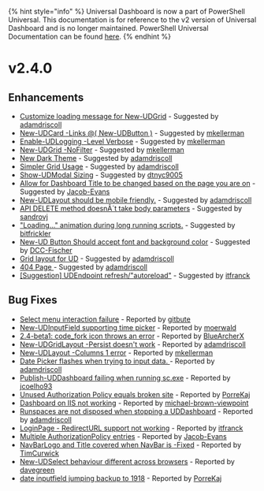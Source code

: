 ﻿{% hint style="info" %}
Universal Dashboard is now a part of PowerShell Universal. This documentation is for reference to the v2 version of Universal Dashboard and is no longer maintained. PowerShell Universal Documentation can be found [here](https://docs.ironmansoftware.com).
{% endhint %}


# v2.4.0

## Enhancements

* [Customize loading message for New-UDGrid](https://github.com/ironmansoftware/universal-dashboard/issues/773) - Suggested by [adamdriscoll](https://github.com/adamdriscoll)
* [New-UDCard -Links @\( New-UDButton \)](https://github.com/ironmansoftware/universal-dashboard/issues/759) - Suggested by [mkellerman](https://github.com/mkellerman)
* [Enable-UDLogging -Level Verbose](https://github.com/ironmansoftware/universal-dashboard/issues/758) - Suggested by [mkellerman](https://github.com/mkellerman)
* [New-UDGrid -NoFilter](https://github.com/ironmansoftware/universal-dashboard/issues/742) - Suggested by [mkellerman](https://github.com/mkellerman)
* [New Dark Theme](https://github.com/ironmansoftware/universal-dashboard/issues/730) - Suggested by [adamdriscoll](https://github.com/adamdriscoll)
* [Simpler Grid Usage](https://github.com/ironmansoftware/universal-dashboard/issues/727) - Suggested by [adamdriscoll](https://github.com/adamdriscoll)
* [Show-UDModal Sizing](https://github.com/ironmansoftware/universal-dashboard/issues/720) - Suggested by [dtnyc9005](https://github.com/dtnyc9005)
* [Allow for Dashboard Title to be changed based on the page you are on](https://github.com/ironmansoftware/universal-dashboard/issues/716) - Suggested by [Jacob-Evans](https://github.com/Jacob-Evans)
* [New-UDLayout should be mobile friendly.](https://github.com/ironmansoftware/universal-dashboard/issues/687) - Suggested by [adamdriscoll](https://github.com/adamdriscoll)
* [API DELETE method doesnÂ´t take body parameters](https://github.com/ironmansoftware/universal-dashboard/issues/686) - Suggested by [sandrovj](https://github.com/sandrovj)
* ["Loading..." animation during long running scripts.](https://github.com/ironmansoftware/universal-dashboard/issues/685) - Suggested by [bitfrickler](https://github.com/bitfrickler)
* [New-UD Button Should accept font and background color](https://github.com/ironmansoftware/universal-dashboard/issues/669) - Suggested by [DCC-Fischer](https://github.com/DCC-Fischer)
* [Grid layout for UD](https://github.com/ironmansoftware/universal-dashboard/issues/622) - Suggested by [adamdriscoll](https://github.com/adamdriscoll)
* [404 Page ](https://github.com/ironmansoftware/universal-dashboard/issues/561) - Suggested by [adamdriscoll](https://github.com/adamdriscoll)
* [\[Suggestion\] UDEndpoint refresh/"autoreload"](https://github.com/ironmansoftware/universal-dashboard/issues/532) - Suggested by [itfranck](https://github.com/itfranck)

## Bug Fixes

* [Select menu interaction failure](https://github.com/ironmansoftware/universal-dashboard/issues/771) - Reported by [gitbute](https://github.com/gitbute)
* [New-UDInputField supporting time picker](https://github.com/ironmansoftware/universal-dashboard/issues/769) - Reported by [moerwald](https://github.com/moerwald)
* [2.4-beta1: code\_fork icon throws an error](https://github.com/ironmansoftware/universal-dashboard/issues/768) - Reported by [BlueArcherX](https://github.com/BlueArcherX)
* [New-UDGridLayout -Persist doesn't work](https://github.com/ironmansoftware/universal-dashboard/issues/762) - Reported by [adamdriscoll](https://github.com/adamdriscoll)
* [New-UDLayout -Columns 1 error](https://github.com/ironmansoftware/universal-dashboard/issues/755) - Reported by [mkellerman](https://github.com/mkellerman)
* [Date Picker flashes when trying to input data. ](https://github.com/ironmansoftware/universal-dashboard/issues/743) - Reported by [adamdriscoll](https://github.com/adamdriscoll)
* [Publish-UDDashboard failing when running sc.exe](https://github.com/ironmansoftware/universal-dashboard/issues/735) - Reported by [jcoelho93](https://github.com/jcoelho93)
* [Unused Authorization Policy equals broken site](https://github.com/ironmansoftware/universal-dashboard/issues/724) - Reported by [PorreKaj](https://github.com/PorreKaj)
* [Dashboard on IIS not working](https://github.com/ironmansoftware/universal-dashboard/issues/719) - Reported by [michael-brown-viewpoint](https://github.com/michael-brown-viewpoint)
* [Runspaces are not disposed when stopping a UDDashboard](https://github.com/ironmansoftware/universal-dashboard/issues/688) - Reported by [adamdriscoll](https://github.com/adamdriscoll)
* [LoginPage - RedirectURL support  not working](https://github.com/ironmansoftware/universal-dashboard/issues/681) - Reported by [itfranck](https://github.com/itfranck)
* [Multiple AuthorizationPolicy entries](https://github.com/ironmansoftware/universal-dashboard/issues/664) - Reported by [Jacob-Evans](https://github.com/Jacob-Evans)
* [NavBarLogo and Title covered when NavBar is -Fixed](https://github.com/ironmansoftware/universal-dashboard/issues/637) - Reported by [TimCurwick](https://github.com/TimCurwick)
* [New-UDSelect behaviour different across browsers](https://github.com/ironmansoftware/universal-dashboard/issues/558) - Reported by [davegreen](https://github.com/davegreen)
* [date inputfield jumping backup to 1918](https://github.com/ironmansoftware/universal-dashboard/issues/544) - Reported by [PorreKaj](https://github.com/PorreKaj)



